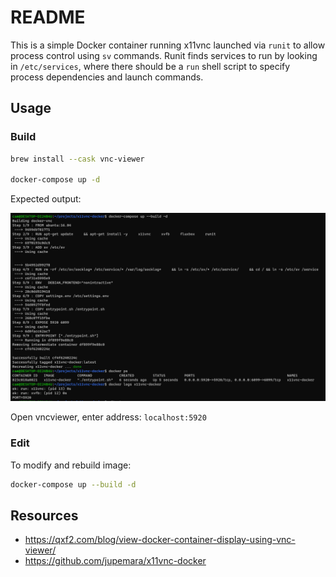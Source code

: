 # README

This is a simple Docker container running x11vnc launched via `runit` to allow
process control using `sv` commands. Runit finds services to run by looking
in `/etc/services`, where there should be a `run` shell script to specify
process dependencies and launch commands.

## Usage

### Build


```bash
brew install --cask vnc-viewer

docker-compose up -d
```

Expected output:

![x11vnc-docker.png](x11vnc-docker.png)

Open vncviewer, enter address: `localhost:5920`


### Edit

To modify and rebuild image:

```bash
docker-compose up --build -d
```

## Resources

- https://qxf2.com/blog/view-docker-container-display-using-vnc-viewer/
- https://github.com/jupemara/x11vnc-docker
